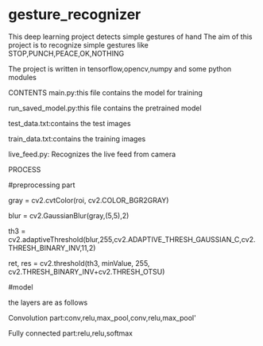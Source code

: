 # gesture_recognizer
This deep learning project detects simple gestures of hand
The aim of this project is to recognize simple gestures like STOP,PUNCH,PEACE,OK,NOTHING

The project is written in tensorflow,opencv,numpy and some python modules

CONTENTS
main.py:this file contains the model for training

run_saved_model.py:this file contains the pretrained model

test_data.txt:contains the test images

train_data.txt:contains the training images

live_feed.py: Recognizes the live feed from camera




PROCESS

#preprocessing part

gray = cv2.cvtColor(roi, cv2.COLOR_BGR2GRAY)

blur = cv2.GaussianBlur(gray,(5,5),2)   

th3 = cv2.adaptiveThreshold(blur,255,cv2.ADAPTIVE_THRESH_GAUSSIAN_C,cv2.THRESH_BINARY_INV,11,2)

ret, res = cv2.threshold(th3, minValue, 255, cv2.THRESH_BINARY_INV+cv2.THRESH_OTSU)

#model

the layers are as follows

Convolution part:conv,relu,max_pool,conv,relu,max_pool'

Fully connected part:relu,relu,softmax




